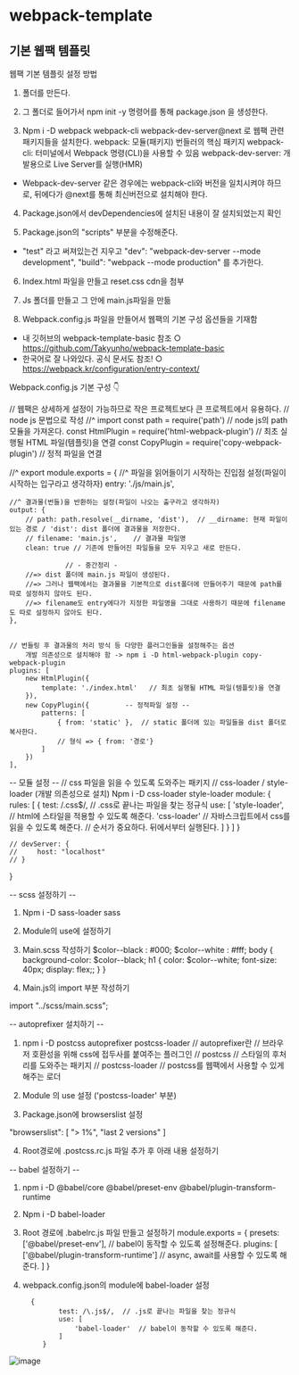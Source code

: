 # webpack-template
기본 웹팩 템플릿
---

웹팩 기본 템플릿 설정 방법

1. 폴더를 만든다. 

2. 그 폴더로 들어가서 npm init -y 명령어를 통해 package.json 을 생성한다.

3. Npm i -D webpack webpack-cli webpack-dev-server@next 로 웹팩 관련 패키지들을 설치한다.
webpack: 모듈(패키지) 번들러의 핵심 패키지
webpack-cli: 터미널에서 Webpack 명령(CLI)을 사용할 수 있음
webpack-dev-server: 개발용으로 Live Server를 실행(HMR)
- Webpack-dev-server 같은 경우에는 webpack-cli와 버전을 일치시켜야 하므로, 뒤에다가 @next를 통해 최신버전으로 설치해야 한다.

4. Package.json에서 devDependencies에 설치된 내용이 잘 설치되었는지 확인

5. Package.json의 "scripts" 부분을 수정해준다.
- "test" 라고 써져있는건 지우고
"dev": "webpack-dev-server --mode development",
"build": "webpack --mode production"
를 추가한다.

6. Index.html 파일을 만들고 reset.css cdn을 첨부

7. Js 폴더를 만들고 그 안에 main.js파일을 만듦

8. Webpack.config.js 파일을 만들어서 웹팩의 기본 구성 옵션들을 기재함
- 내 깃허브의 webpack-template-basic 참조
  ○ https://github.com/Takyunho/webpack-template-basic
- 한국어로 잘 나와있다. 공식 문서도 참조!
  ○ https://webpack.kr/configuration/entry-context/

Webpack.config.js 기본 구성 👇

// 웹팩은 상세하게 설정이 가능하므로 작은 프로젝트보다 큰 프로젝트에서 유용하다.
// node js 문법으로 작성
//^ import
const path = require('path')    // node js의 path 모듈을 가져온다.
const HtmlPlugin = require('html-webpack-plugin')   // 최초 실행될 HTML 파일(템플릿)을 연결
const CopyPlugin = require('copy-webpack-plugin')   // 정적 파일을 연결

//^ export
module.exports = {
    //^ 파일을 읽어들이기 시작하는 진입점 설정(파일이 시작하는 입구라고 생각하자)
    entry: './js/main.js', 

    //^ 결과물(번들)을 반환하는 설정(파일이 나오는 출구라고 생각하자)
    output: {
        // path: path.resolve(__dirname, 'dist'),  // __dirname: 현재 파일이 있는 경로 / 'dist': dist 폴더에 결과물을 저장한다.
        // filename: 'main.js',    // 결과물 파일명
        clean: true // 기존에 만들어진 파일들을 모두 지우고 새로 만든다.

                  // - 중간정리 -
        //=> dist 폴더에 main.js 파일이 생성된다.
        //=> 그러나 웹팩에서는 결과물을 기본적으로 dist폴더에 만들어주기 때문에 path를 따로 설정하지 않아도 된다. 
        //=> filename도 entry에다가 지정한 파일명을 그대로 사용하기 때문에 filename도 따로 설정하지 않아도 된다.
    },


    // 번들링 후 결과물의 처리 방식 등 다양한 플러그인들을 설정해주는 옵션
        개발 의존성으로 설치해야 함 -> npm i -D html-webpack-plugin copy-webpack-plugin
    plugins: [
        new HtmlPlugin({
            template: './index.html'   // 최초 실행될 HTML 파일(템플릿)을 연결
        }),
        new CopyPlugin({         -- 정적파일 설정 -- 
            patterns: [
                { from: 'static' },  // static 폴더에 있는 파일들을 dist 폴더로 복사한다.
                // 형식 => { from: '경로'}
            ]
        })
    ],


-- 모듈 설정 --
    // css 파일을 읽을 수 있도록 도와주는 패키지 
    // css-loader / style-loader (개발 의존성으로 설치)
  Npm i -D css-loader style-loader
    module: {
        rules: [
            {
                test: /\.css$/,    // .css로 끝나는 파일을 찾는 정규식
                use: [
                    'style-loader', // html에 스타일을 적용할 수 있도록 해준다.
                    'css-loader'    // 자바스크립트에서 css를 읽을 수 있도록 해준다.
                    // 순서가 중요하다. 뒤에서부터 실행된다.
                ]
            }
        ]
    }

    // devServer: {
    //     host: "localhost"
    // }
}



-- scss 설정하기 --
1. Npm i -D sass-loader sass
2. Module의 use에 설정하기


3. Main.scss 작성하기
$color--black : #000;
$color--white : #fff;
body {
    background-color: $color--black;
    h1 {
        color: $color--white;
        font-size: 40px;
        display: flex;;
    }
}

4. Main.js의 import 부분 작성하기

import "../scss/main.scss";


-- autoprefixer 설치하기 --
1. npm i -D postcss autoprefixer postcss-loader
// autoprefixer란
// 브라우저 호환성을 위해 css에 접두사를 붙여주는 플러그인
// postcss
// 스타일의 후처리를 도와주는 패키지
// postcss-loader
// postcss를 웹팩에서 사용할 수 있게 해주는 로더

2. Module 의 use 설정 ('postcss-loader' 부분)


3. Package.json에 browserslist 설정


 "browserslist": [
    "> 1%",
    "last 2 versions"
  ]

4. Root경로에 .postcss.rc.js 파일 추가 후 아래 내용 설정하기






-- babel 설정하기 --
1. npm i -D @babel/core @babel/preset-env @babel/plugin-transform-runtime
2. Npm i -D babel-loader
3. Root 경로에 .babelrc.js 파일 만들고 설정하기
module.exports = {
    presets: ['@babel/preset-env'], // babel이 동작할 수 있도록 설정해준다.
    plugins: [
        ['@babel/plugin-transform-runtime'] // async, await를 사용할 수 있도록 해준다.
    ]
}


4. webpack.config.json의 module에 babel-loader 설정
	
	
	
		 {
                test: /\.js$/,  // .js로 끝나는 파일을 찾는 정규식
                use: [
                    'babel-loader'  // babel이 동작할 수 있도록 해준다.
                ]
            }
![image](https://github.com/Takyunho/webpack-template/assets/88031846/10aacaaa-6f5f-4cf6-a0e5-8a1ad7994276)
